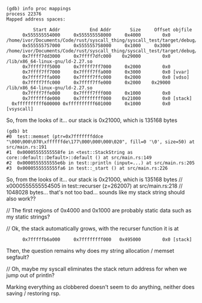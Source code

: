 

```
(gdb) info proc mappings
process 22376
Mapped address spaces:

          Start Addr           End Addr       Size     Offset objfile
      0x555555554000     0x555555558000     0x4000        0x0 /home/ivor/Documents/Code/rust/syscall_thing/syscall_test/target/debug/test
      0x555555757000     0x555555758000     0x1000     0x3000 /home/ivor/Documents/Code/rust/syscall_thing/syscall_test/target/debug/test
      0x7ffff7dd3000     0x7ffff7dfc000    0x29000        0x0 /lib/x86_64-linux-gnu/ld-2.27.so
      0x7ffff7ff5000     0x7ffff7ff7000     0x2000        0x0 
      0x7ffff7ff7000     0x7ffff7ffa000     0x3000        0x0 [vvar]
      0x7ffff7ffa000     0x7ffff7ffc000     0x2000        0x0 [vdso]
      0x7ffff7ffc000     0x7ffff7ffe000     0x2000    0x29000 /lib/x86_64-linux-gnu/ld-2.27.so
      0x7ffff7ffe000     0x7ffff7fff000     0x1000        0x0 
      0x7ffffffde000     0x7ffffffff000    0x21000        0x0 [stack]
  0xffffffffff600000 0xffffffffff601000     0x1000        0x0 [vsyscall]
```

So, from the looks of it... our stack is 0x21000, which is 135168 bytes
```
(gdb) bt
#0  test::memset (ptr=0x7fffffffddce "\000\000\070\xffffffde\177\000\000\000\020", fill=0 '\0', size=50) at src/main.rs:191
#1  0x00005555555558fe in <test::StackString as core::default::Default>::default () at src/main.rs:149
#2  0x0000555555555e6b in test::println (input=...) at src/main.rs:205
#3  0x0000555555555fa6 in test::_start () at src/main.rs:226
```

So, from the looks of it... our stack is 0x21000, which is 135168 bytes
// x0000555555554505 in test::recurser (z=262007) at src/main.rs:218
// 1048028 bytes... that's not too bad... sounds like my stack string should also work??

// The first regions of 0x4000 and 0x1000 are probably static data such as my static strings?

// Ok, the stack automatically grows, with the recurser function it is at 
```
      0x7fffffb6a000     0x7ffffffff000   0x495000        0x0 [stack]
```

Then, the question remains why does my string allocation / memset segfault?

// Oh, maybe my syscall eliminates the stack return address for when we jump out of println?

Marking everything as clobbered doesn't seem to do anything, neither does saving / restoring rsp.